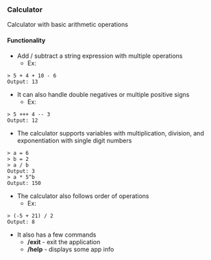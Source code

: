 ### Calculator
Calculator with basic arithmetic operations

#### Functionality
* Add / subtract a string expression with multiple operations
    * Ex:
```console
> 5 + 4 + 10 - 6
Output: 13
```
* It can also handle double negatives or multiple positive signs
    * Ex:
```console
> 5 +++ 4 -- 3
Output: 12
```
* The calculator supports variables with multiplication, division, and exponentiation with single digit numbers
```console
> a = 6
> b = 2
> a / b
Output: 3
> a * 5^b
Output: 150
```

* The calculator also follows order of operations
    * Ex:
```console
> (-5 + 21) / 2
Output: 8
  ```

* It also has a few commands
    * **/exit** - exit the application
    * **/help** - displays some app info